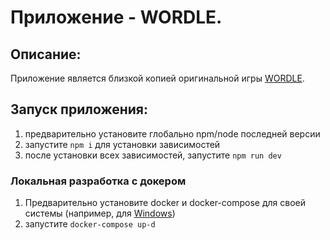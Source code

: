 # Приложение - WORDLE.

## Описание:
Приложение является близкой копией оригинальной игры [WORDLE](https://www.powerlanguage.co.uk/wordle/).

## Запуск приложения:

1. предварительно установите глобально npm/node последней версии
2. запустите `npm i` для установки зависимостей
3. после установки всех зависимостей, запустите `npm run dev`

### Локальная разработка с докером

1. Предварительно установите docker и docker-compose для своей системы (например, для [Windows](https://docs.docker.com/desktop/windows/install/))
2. запустите `docker-compose up-d`
